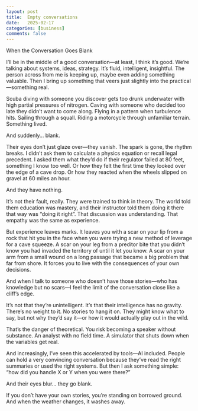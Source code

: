 ```yaml
---
layout: post
title:  Empty conversations
date:   2025-02-17
categories: [business]
comments: false
---
```


When the Conversation Goes Blank

I’ll be in the middle of a good conversation—at least, I think it’s good. We’re talking about systems, ideas, strategy. It’s fluid, intelligent, insightful. The person across from me is keeping up, maybe even adding something valuable. Then I bring up something that veers just slightly into the practical—something real.

Scuba diving with someone you discover gets too drunk underwater with high partial pressures of nitrogen. Caving with someone who decided too late they didn’t want to come along. Flying in a pattern when turbulence hits. Sailing through a squall. Riding a motorcycle through unfamiliar terrain. Something lived.

And suddenly… blank.

Their eyes don’t just glaze over—they vanish. The spark is gone, the rhythm breaks. I didn’t ask them to calculate a physics equation or recall legal precedent. I asked them what they’d do if their regulator failed at 80 feet, something I know too well. Or how they felt the first time they looked over the edge of a cave drop. Or how they reacted when the wheels slipped on gravel at 60 miles an hour.

And they have nothing.

It’s not their fault, really. They were trained to think in theory. The world told them education was mastery, and their instructor told them doing it there that way was “doing it right”. That discussion was understanding. That empathy was the same as experience.

But experience leaves marks. It leaves you with a scar on your lip from a rock that hit you in the face when you were trying a new method of leverage for a cave squeeze. A scar on your leg from a preditor bite that you didn’t know you had invaded the territory of until it let you know. A scar on your arm from a small wound on a long passage that became a big problem that far from shore. It forces you to live with the consequences of your own decisions.

And when I talk to someone who doesn’t have those stories—who has knowledge but no scars—I feel the limit of the conversation close like a cliff’s edge.

It’s not that they’re unintelligent. It’s that their intelligence has no gravity. There’s no weight to it. No stories to hang it on. They might know what to say, but not why they’d say it—or how it would actually play out in the wild.

That’s the danger of theoretical. You risk becoming a speaker without substance. An analyst with no field time. A simulator that shuts down when the variables get real.

And increasingly, I’ve seen this accelerated by tools—AI included. People can hold a very convincing conversation because they’ve read the right summaries or used the right systems. But then I ask something simple: “how did you handle X or Y when you were there?”

And their eyes blur… they go blank.

If you don’t have your own stories, you’re standing on borrowed ground. And when the weather changes, it washes away.